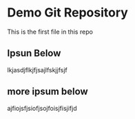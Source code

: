# Demo Git Repository

This is the first file in this repo

## Ipsun Below
lkjasdjflkjfjsajlfskjjfsjf

## more ipsum below
ajfiojsfjsiofjsojfoisjfisjifjd